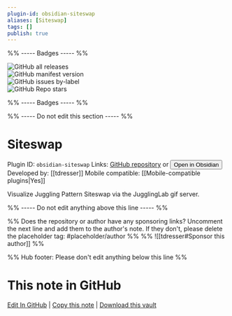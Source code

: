 ```yaml
---
plugin-id: obsidian-siteswap
aliases: [Siteswap]
tags: []
publish: true
---
```


%% ----- Badges ----- %%

![GitHub all releases](https://img.shields.io/github/downloads/tdresser/obsidian-siteswap/total?color=573E7A&logo=github&style=for-the-badge)  
![GitHub manifest version](https://img.shields.io/github/manifest-json/v/tdresser/obsidian-siteswap?color=573E7A&logo=github&style=for-the-badge)  
![GitHub issues by-label](https://img.shields.io/github/issues/tdresser/obsidian-siteswap/help%20wanted?color=573E7A&logo=github&style=for-the-badge)  
![GitHub Repo stars](https://img.shields.io/github/stars/tdresser/obsidian-siteswap?color=573E7A&logo=github&style=for-the-badge)

%% ----- Badges ----- %%

%% ----- Do not edit this section ----- %%

# Siteswap

Plugin ID: `obsidian-siteswap`
Links: [GitHub repository](https://github.com/tdresser/obsidian-siteswap) or [<button id=HH>Open in Obsidian</button>](obsidian://show-plugin?id=obsidian-siteswap)
Developed by: [[tdresser]]
Mobile compatible: [[Mobile-compatible plugins|Yes]]

Visualize Juggling Pattern Siteswap via the JugglingLab gif server.

%% ----- Do not edit anything above this line ----- %%

%% Does the repository or author have any sponsoring links? Uncomment the next line and add them to the author's note. If they don't, please delete the placeholder tag: #placeholder/author %%
%% ![[tdresser#Sponsor this author]] %%

%% Hub footer: Please don't edit anything below this line %%

# This note in GitHub

<span class="git-footer">[Edit In GitHub](https://github.dev/obsidian-community/obsidian-hub/blob/main/02%20-%20Community%20Expansions/02.05%20All%20Community%20Expansions/Plugins/obsidian-siteswap.md "git-hub-edit-note") | [Copy this note](https://raw.githubusercontent.com/obsidian-community/obsidian-hub/main/02%20-%20Community%20Expansions/02.05%20All%20Community%20Expansions/Plugins/obsidian-siteswap.md "git-hub-copy-note") | [Download this vault](https://github.com/obsidian-community/obsidian-hub/archive/refs/heads/main.zip "git-hub-download-vault") </span>
